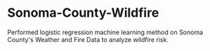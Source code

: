 # Sonoma-County-Wildfire
Performed logistic regression machine learning method on Sonoma County's Weather and Fire Data to analyze wildfire risk. 
